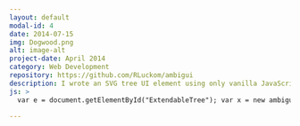 ```yaml
---
layout: default
modal-id: 4
date: 2014-07-15
img: Dogwood.png
alt: image-alt
project-date: April 2014
category: Web Development
repository: https://github.com/RLuckom/ambigui
description: I wrote an SVG tree UI element using only vanilla JavaScript after suffering Dependency Fatigue on a personal project. The following is an ExtendableTree element that can be used as a Todo list. Click on the text of a node to edit it and show the dialog for deleting the node; click the plus circles beneath the nodes to add new ones.<div id="ExtendableTree"></div>
js: >
  var e = document.getElementById("ExtendableTree"); var x = new ambigui.DOGWOOD.TODOListTree({el: e, text: "TODO", contentDX: 10});

---
```

